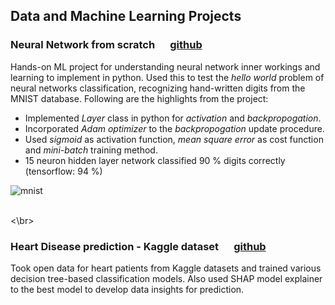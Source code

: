 ## Data and Machine Learning Projects

### Neural Network from scratch    &emsp; [github](https://github.com/td-iceman/Tarandeep-Projects/blob/main/NN_from_scratch.ipynb)

Hands-on ML project for understanding neural network inner workings and learning to implement in python. Used this to test the _hello world_ problem of neural networks classification, recognizing hand-written digits from the MNIST database. Following are the highlights from the project:

- Implemented _Layer_ class in python for _activation_ and _backpropogation_.
- Incorporated _Adam optimizer_ to the _backpropogation_ update procedure.
- Used _sigmoid_ as activation function, _mean square error_ as cost function and _mini-batch_ training method.
- 15 neuron hidden layer network classified 90 % digits correctly (tensorflow: 94 %)

![mnist](/Tarandeep-Projects/MNIST_digit.jpg)

<br><\br>
### Heart Disease prediction - Kaggle dataset     &emsp; [github]()

Took open data for heart patients from Kaggle datasets and trained various decision tree-based classification models. Also used SHAP model explainer to the best model to develop data insights for prediction.
